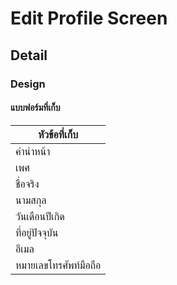 # Edit Profile Screen

## Detail

<!-- * ลูกค้าสามารถสมัครสมาชิกได้ด้วยตนเอง
* เมื่อสมัครสมาชิกแล้ว จะไม่เชื่อมต่อกับบริษัทใดๆ
* สิทธิ์การเข้าใช้งานลูกค้าจะเป็นสิทธิ์พื้นฐาน ที่กำหนดไว้ -->

### Design

#### แบบฟอร์มที่เก็บ

|**หัวข้อที่เก็บ**|
|-|
|คำนำหน้า|
|เพศ|
|ชื่อจริง|
|นามสกุล|
|วันเดือนปีเกิด|
|ที่อยู่ปัจจุบัน|
|อีเมล|
|หมายเลขโทรศัพท์มือถือ|
